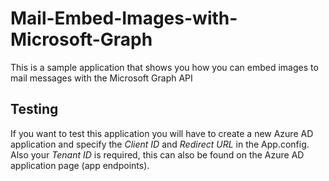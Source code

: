# Mail-Embed-Images-with-Microsoft-Graph
This is a sample application that shows you how you can embed images to mail messages with the Microsoft Graph API

## Testing
If you want to test this application you will have to create a new Azure AD application and specify the *Client ID* and *Redirect URL* in the App.config. Also your *Tenant ID* is required, this can also be found on the Azure AD application page (app endpoints).
